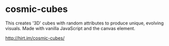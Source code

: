 # cosmic-cubes

This creates '3D' cubes with random attributes to produce unique, evolving visuals. Made with vanilla JavaScript and the canvas element.

http://hirt.im/cosmic-cubes/
